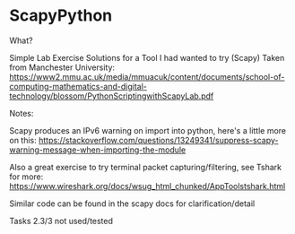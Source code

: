 # ScapyPython

What?

Simple Lab Exercise Solutions for a Tool I had wanted to try (Scapy)
Taken from Manchester University: https://www2.mmu.ac.uk/media/mmuacuk/content/documents/school-of-computing-mathematics-and-digital-technology/blossom/PythonScriptingwithScapyLab.pdf

Notes:

Scapy produces an IPv6 warning on import into python, here's a little more on this:
https://stackoverflow.com/questions/13249341/suppress-scapy-warning-message-when-importing-the-module

Also a great exercise to try terminal packet capturing/filtering, see Tshark for more:
https://www.wireshark.org/docs/wsug_html_chunked/AppToolstshark.html

Similar code can be found in the scapy docs for clarification/detail

Tasks 2.3/3 not used/tested
